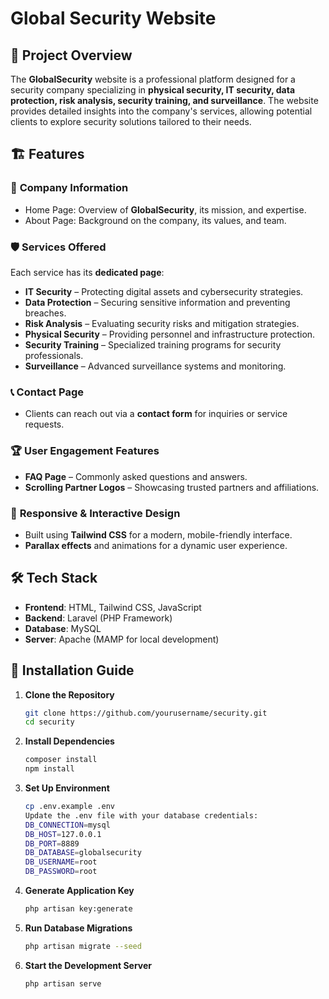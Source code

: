 # Global Security Website

## 📌 Project Overview
The **GlobalSecurity** website is a professional platform designed for a security company specializing in **physical security, IT security, data protection, risk analysis, security training, and surveillance**. The website provides detailed insights into the company's services, allowing potential clients to explore security solutions tailored to their needs.

## 🏗️ Features

### 🏢 **Company Information**
- Home Page: Overview of **GlobalSecurity**, its mission, and expertise.
- About Page: Background on the company, its values, and team.

### 🛡️ **Services Offered**
Each service has its **dedicated page**:
- **IT Security** – Protecting digital assets and cybersecurity strategies.
- **Data Protection** – Securing sensitive information and preventing breaches.
- **Risk Analysis** – Evaluating security risks and mitigation strategies.
- **Physical Security** – Providing personnel and infrastructure protection.
- **Security Training** – Specialized training programs for security professionals.
- **Surveillance** – Advanced surveillance systems and monitoring.

### 📞 **Contact Page**
- Clients can reach out via a **contact form** for inquiries or service requests.

### 🏆 **User Engagement Features**
- **FAQ Page** – Commonly asked questions and answers.
- **Scrolling Partner Logos** – Showcasing trusted partners and affiliations.

### 📱 **Responsive & Interactive Design**
- Built using **Tailwind CSS** for a modern, mobile-friendly interface.
- **Parallax effects** and animations for a dynamic user experience.

## 🛠️ Tech Stack
- **Frontend**: HTML, Tailwind CSS, JavaScript
- **Backend**: Laravel (PHP Framework)
- **Database**: MySQL
- **Server**: Apache (MAMP for local development)

## 🚀 Installation Guide

1. **Clone the Repository**
   ```bash
   git clone https://github.com/yourusername/security.git
   cd security
2. **Install Dependencies**
   ```bash
   composer install
   npm install
3. **Set Up Environment**
   ```bash
   cp .env.example .env
   Update the .env file with your database credentials:
   DB_CONNECTION=mysql
   DB_HOST=127.0.0.1
   DB_PORT=8889
   DB_DATABASE=globalsecurity
   DB_USERNAME=root
   DB_PASSWORD=root
4. **Generate Application Key**
   ```bash
   php artisan key:generate
5. **Run Database Migrations**
   ```bash
   php artisan migrate --seed
6. **Start the Development Server**
   ```bash
   php artisan serve
